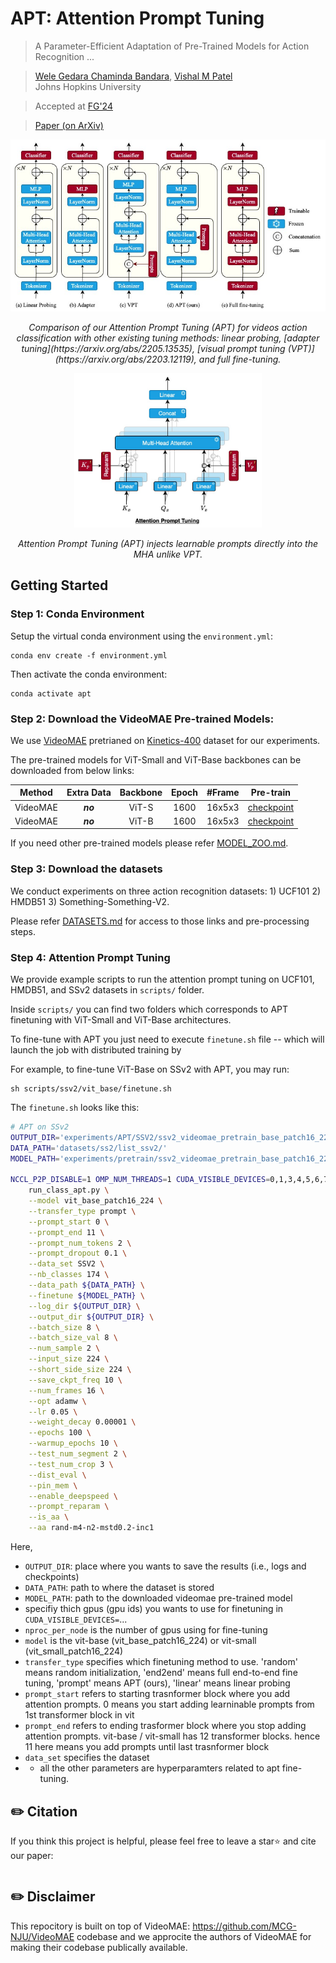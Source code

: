 # APT: Attention Prompt Tuning
> A Parameter-Efficient Adaptation of Pre-Trained Models for Action Recognition ...<br>

> [Wele Gedara Chaminda Bandara](https://github.com/wgcban), [Vishal M Patel](https://engineering.jhu.edu/vpatel36/team/vishalpatel/)<br>Johns Hopkins University

> Accepted at [FG'24](https://fg2024.ieee-biometrics.org)

> [Paper (on ArXiv)](https://arxiv.org/abs/2403.06978)<br>

<p align="center">
    <img src='figs/apt-intro.jpg' width='600' alt>
</p>
<p align="center">
    <em>Comparison of our Attention Prompt Tuning (APT) for videos action classification with other existing tuning methods:  linear probing, [adapter tuning](https://arxiv.org/abs/2205.13535), [visual prompt tuning (VPT)](https://arxiv.org/abs/2203.12119), and full fine-tuning.</em>
</p>


<p align="center">
    <img src='figs/apt-method.jpg' width='300' alt>
</p>
<p align="center">
    <em>Attention Prompt Tuning (APT) injects learnable prompts directly into the MHA unlike VPT.</em>
</p>

## Getting Started

### Step 1: Conda Environment

Setup the virtual conda environment using the `environment.yml`:
```
conda env create -f environment.yml
```

Then activate the conda environment:
```
conda activate apt
```

### Step 2: Download the VideoMAE Pre-trained Models:

We use [VideoMAE](https://github.com/MCG-NJU/VideoMAE) pretrianed on [Kinetics-400](https://github.com/cvdfoundation/kinetics-dataset) dataset for our experiments.

The pre-trained models for ViT-Small and ViT-Base backbones can be downloaded from below links:

|  Method  | Extra Data | Backbone | Epoch | \#Frame |                          Pre-train                           |
| :------: | :--------: | :------: | :---: | :-----: | :----------------------------------------------------------: |
| VideoMAE |  ***no***  |  ViT-S   |  1600  | 16x5x3  | [checkpoint](https://drive.google.com/file/d/1nU-H1u3eJ-VuyCveU7v-WIOcAVxs5Hww/view?usp=sharing) |
| VideoMAE |  ***no***  |  ViT-B   | 1600  | 16x5x3  | [checkpoint](https://drive.google.com/file/d/1tEhLyskjb755TJ65ptsrafUG2llSwQE1/view?usp=sharing) |

If you need other pre-trained models please refer [MODEL_ZOO.md](https://github.com/wgcban/apt/blob/main/MODEL_ZOO.md).

### Step 3: Download the datasets

We conduct experiments on three action recognition datasets: 1) UCF101 2) HMDB51 3) Something-Something-V2. 

Please refer [DATASETS.md](https://github.com/wgcban/apt/blob/main/DATASET.md) for access to those links and pre-processing steps.

### Step 4: Attention Prompt Tuning

We provide example scripts to run the attention prompt tuning on UCF101, HMDB51, and SSv2 datasets in `scripts/` folder.

Inside `scripts/` you can find two folders which corresponds to APT finetuning with ViT-Small and ViT-Base architectures. 

To fine-tune with APT you just need to execute `finetune.sh` file -- which will launch the job with distributed training by


For example, to fine-tune ViT-Base on SSv2 with APT, you may run:
```
sh scripts/ssv2/vit_base/finetune.sh
```

The `finetune.sh` looks like this:

```bash
# APT on SSv2
OUTPUT_DIR='experiments/APT/SSV2/ssv2_videomae_pretrain_base_patch16_224_frame_16x2_tube_mask_ratio_0.9_e2400/adam_mome9e-1_wd1e-5_lr5se-2_pl2_ps0_pe11_drop10'
DATA_PATH='datasets/ss2/list_ssv2/'
MODEL_PATH='experiments/pretrain/ssv2_videomae_pretrain_base_patch16_224_frame_16x2_tube_mask_ratio_0.9_e2400/checkpoint.pth'

NCCL_P2P_DISABLE=1 OMP_NUM_THREADS=1 CUDA_VISIBLE_DEVICES=0,1,3,4,5,6,7,8 python -m torch.distributed.launch --nproc_per_node=8 \
    run_class_apt.py \
    --model vit_base_patch16_224 \
    --transfer_type prompt \
    --prompt_start 0 \
    --prompt_end 11 \
    --prompt_num_tokens 2 \
    --prompt_dropout 0.1 \
    --data_set SSV2 \
    --nb_classes 174 \
    --data_path ${DATA_PATH} \
    --finetune ${MODEL_PATH} \
    --log_dir ${OUTPUT_DIR} \
    --output_dir ${OUTPUT_DIR} \
    --batch_size 8 \
    --batch_size_val 8 \
    --num_sample 2 \
    --input_size 224 \
    --short_side_size 224 \
    --save_ckpt_freq 10 \
    --num_frames 16 \
    --opt adamw \
    --lr 0.05 \
    --weight_decay 0.00001 \
    --epochs 100 \
    --warmup_epochs 10 \
    --test_num_segment 2 \
    --test_num_crop 3 \
    --dist_eval \
    --pin_mem \
    --enable_deepspeed \
    --prompt_reparam \
    --is_aa \
    --aa rand-m4-n2-mstd0.2-inc1

```

Here,

- `OUTPUT_DIR`: place where you wants to save the results (i.e., logs and checkpoints)
- `DATA_PATH`: path to where the dataset is stored
- `MODEL_PATH`: path to the downloaded videomae pre-trained model
- specifiy thich gpus (gpu ids) you wants to use for finetuning in `CUDA_VISIBLE_DEVICES=`...
- `nproc_per_node` is the number of gpus using for fine-tuning
- `model` is the vit-base (vit_base_patch16_224) or vit-small (vit_small_patch16_224)
- `transfer_type` specifies which finetuning method to use. 'random' means random initialization, 'end2end' means full end-to-end fine tuning, 'prompt' means APT (ours), 'linear' means linear probing
- `prompt_start` refers to starting trasnformer block where you add attention prompts. 0 means you start adding learninable prompts from 1st transformer block in vit
- `prompt_end` refers to ending trasformer block where you stop adding attention prompts. vit-base / vit-small has 12 transformer blocks. hence 11 here means you add prompts until last trasnformer block
- `data_set` specifies the dataset
- * all the other parameters are hyperparamters related to apt fine-tuning. 


## ✏️ Citation

If you think this project is helpful, please feel free to leave a star⭐️ and cite our paper:

```

```


## ✏️ Disclaimer

This repocitory is built on top of VideoMAE: https://github.com/MCG-NJU/VideoMAE codebase and we approcite the authors of VideoMAE for making their codebase publically available.
